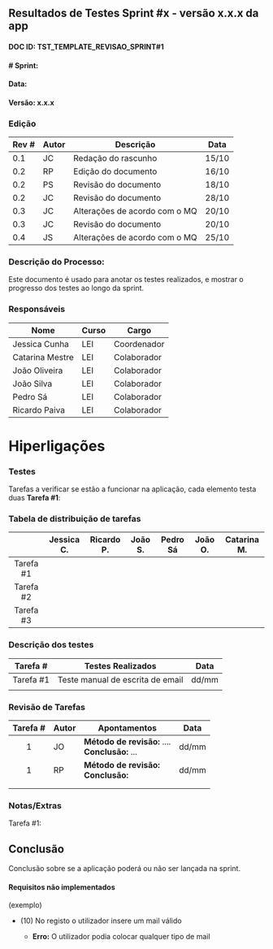## Resultados de Testes Sprint #x - versão x.x.x da app
#### DOC ID: TST_TEMPLATE_REVISAO_SPRINT#1

#### # Sprint: #

#### Data: 
#### Versão: x.x.x

### Edição

| Rev # | Autor  | Descrição                     | Data  |
| ----- | ------ | ----------------------------- | ----- |
| 0.1   | JC     | Redação do rascunho           | 15/10 |
| 0.2   | RP     | Edição do documento           | 16/10 |
| 0.2   | PS     | Revisão do documento          | 18/10 |
| 0.2   | JC     | Revisão do documento          | 28/10 |
| 0.3   | JC     | Alterações de acordo com o MQ | 20/10 |
| 0.3   | JC     | Revisão do documento          | 20/10 |
| 0.4   | JS     | Alterações de acordo com o MQ | 25/10 |

### Descrição do Processo:
Este documento é usado para anotar os testes realizados, e mostrar o progresso dos testes ao longo da sprint.

### Responsáveis
| Nome            | Curso | Cargo       |
| --------------- | ----- | ----------- |
| Jessica Cunha   | LEI   | Coordenador |
| Catarina Mestre | LEI   | Colaborador |
| João Oliveira   | LEI   | Colaborador |
| João Silva      | LEI   | Colaborador |
| Pedro Sá        | LEI   | Colaborador |
| Ricardo Paiva   | LEI   | Colaborador |

# Hiperligações


### Testes
Tarefas a verificar se estão a funcionar na aplicação, cada elemento testa duas
**Tarefa #1**: 


### Tabela de distribuição de tarefas

|           | Jessica C. | Ricardo P. | João S. | Pedro Sá | João O. | Catarina M. |
| :-------: | :--------: | :--------: | ------- | :------: | :-----: | :---------: |
| Tarefa #1 |            |            |         |          |         |             |
| Tarefa #2 |            |            |         |          |         |             |
| Tarefa #3 |            |            |         |          |         |             |


### Descrição dos testes

| Tarefa #  | Testes Realizados                     | Data  |
| --------- | ------------------------------------- | ----- |
| Tarefa #1 | Teste manual de escrita de email</br> | dd/mm |
|           |                                       |       |


### Revisão de Tarefas

| Tarefa # | Autor | Apontamentos                                        | Data  |
| :------: | :---- | --------------------------------------------------- | :---: |
|    1     | JO    | **Método de revisão:** ....<br />**Conclusão:** ... | dd/mm |
|    1     | RP    | **Método de revisão:**<br />**Conclusão:**          | dd/mm |
|          |       |                                                     |       |
|          |       |                                                     |       |


### Notas/Extras

Tarefa #1: 


## Conclusão

Conclusão sobre se a aplicação poderá ou não ser lançada na sprint.


#### Requisitos não implementados

(exemplo)

- (10) No registo o utilizador insere um mail válido

  - **Erro:** O utilizador podia colocar qualquer tipo de mail
